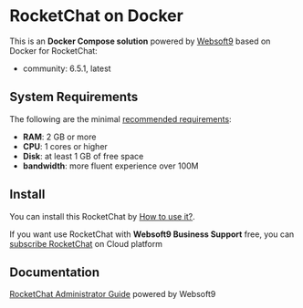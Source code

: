 # RocketChat on Docker  

This is an **Docker Compose solution** powered by [Websoft9](https://www.websoft9.com) based on Docker for RocketChat:


 - community:  6.5.1, latest


## System Requirements

The following are the minimal [recommended requirements](https://docs.rocket.chat/installing-and-updating/docker-containers):

* **RAM**: 2 GB or more
* **CPU**: 1 cores or higher
* **Disk**: at least 1 GB of free space
* **bandwidth**: more fluent experience over 100M  

## Install

You can install this RocketChat by [How to use it?](https://github.com/Websoft9/docker-library#how-to-use-it).   

If you want use RocketChat with **Websoft9 Business Support** free, you can [subscribe RocketChat](https://www.websoft9.com/apps) on Cloud platform

## Documentation

[RocketChat Administrator Guide](https://support.websoft9.com/docs/rocketchat) powered by Websoft9